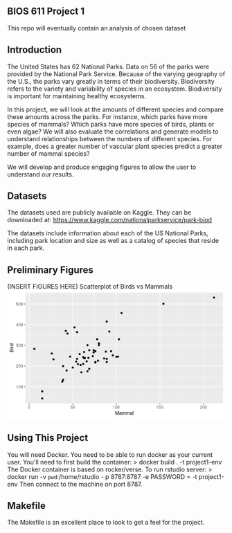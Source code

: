 BIOS 611 Project 1
------------------
This repo will eventually contain an analysis of chosen dataset

Introduction
-----------------
The United States has 62 National Parks. Data on 56 of the parks were provided by the National Park Service. Because of the varying geography of the U.S., the parks vary greatly in terms of their biodiversity. Biodiversity refers to the variety and variability of species in an ecosystem. Biodiversity is important for maintaining healthy ecosystems. 

In this project, we will look at the amounts of different species and compare these amounts across the parks. For instance, which parks have more species of mammals? Which parks have more species of birds, plants or even algae? We will also evaluate the correlations and generate models to understand relationships between the numbers of different species. For example, does a greater number of vascular plant species predict a greater number of mammal species? 

We will develop and produce engaging figures to allow the user to understand our results. 

Datasets
-----------------
The datasets used are publicly available on Kaggle. They can be downloaded at: https://www.kaggle.com/nationalparkservice/park-biod

The datasets include information about each of the US National Parks, including park location and size as well as a catalog of species that reside in each park.  

Preliminary Figures
------------------
(INSERT FIGURES HERE)
Scatterplot of Birds vs Mammals
![](figures/BirdsvMammals.png)

Using This Project
-----------------
You will need Docker. 
You need to be able to run docker as your current user.
You'll need to first build the container:
    > docker build . -t project1-env
The Docker container is based on rocker/verse. To run rstudio server: 
    > docker run -v `pwd`:/home/rstudio - p 8787:8787 -e PASSWORD = <yourpassword> -t project1-env
Then connect to the machine on port 8787.

Makefile 
-----------------
The Makefile is an excellent place to look to get a feel for the project.